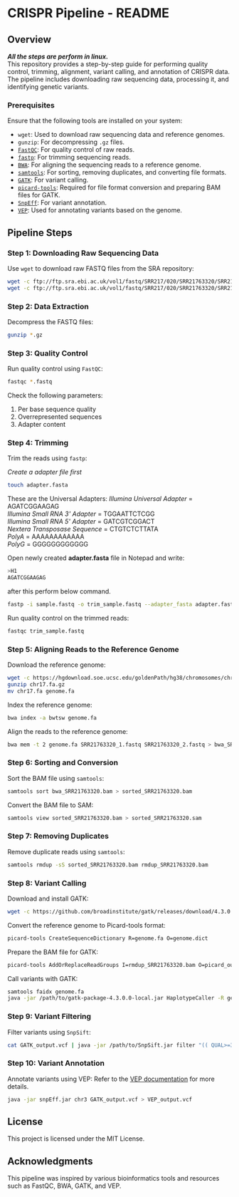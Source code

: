 
# CRISPR Pipeline - README

## Overview
_**All the steps are perform in linux.**_   <br />
This repository provides a step-by-step guide for performing quality control, trimming, alignment, variant calling, and annotation of CRISPR data. The pipeline includes downloading raw sequencing data, processing it, and identifying genetic variants.

### Prerequisites

Ensure that the following tools are installed on your system:
- `wget`: Used to download raw sequencing data and reference genomes.
- `gunzip`: For decompressing `.gz` files.
- [`FastQC`](https://www.bioinformatics.babraham.ac.uk/projects/fastqc/): For quality control of raw reads.
- [`fastp`](https://github.com/OpenGene/fastp): For trimming sequencing reads.
- [`BWA`](http://bio-bwa.sourceforge.net/): For aligning the sequencing reads to a reference genome.
- [`samtools`](http://www.htslib.org/): For sorting, removing duplicates, and converting file formats.
- [`GATK`](https://gatk.broadinstitute.org/hc/en-us): For variant calling.
- [`picard-tools`](http://broadinstitute.github.io/picard/): Required for file format conversion and preparing BAM files for GATK.
- [`SnpEff`](https://pcingola.github.io/SnpEff/): For variant annotation.
- [`VEP`](https://www.ensembl.org/info/docs/tools/vep/index.html): Used for annotating variants based on the genome.

## Pipeline Steps

### Step 1: Downloading Raw Sequencing Data
Use `wget` to download raw FASTQ files from the SRA repository:
```bash
wget -c ftp://ftp.sra.ebi.ac.uk/vol1/fastq/SRR217/020/SRR21763320/SRR21763320_1.fastq.gz
wget -c ftp://ftp.sra.ebi.ac.uk/vol1/fastq/SRR217/020/SRR21763320/SRR21763320_2.fastq.gz
```

### Step 2: Data Extraction
Decompress the FASTQ files:
```bash
gunzip *.gz
```

### Step 3: Quality Control
Run quality control using `FastQC`:
```bash
fastqc *.fastq
```
Check the following parameters:
1. Per base sequence quality
2. Overrepresented sequences
3. Adapter content

### Step 4: Trimming
Trim the reads using `fastp`:   <br />

_Create a adapter file first_
```bash
touch adapter.fasta
```
These are the Universal Adapters:
_Illumina Universal Adapter_		=			AGATCGGAAGAG  <br />
_Illumina Small RNA 3' Adapter_		=		TGGAATTCTCGG  <br />
_Illumina Small RNA 5' Adapter_	=		GATCGTCGGACT  <br />
_Nextera Transposase Sequence_		=		CTGTCTCTTATA  <br />
_PolyA_			=		AAAAAAAAAAAA  <br />
_PolyG_		=		GGGGGGGGGGGG  <br />

Open newly created **adapter.fasta** file in Notepad and write:   <br />
```bash
>H1
AGATCGGAAGAG
```

after this perform below command.

```bash
fastp -i sample.fastq -o trim_sample.fastq --adapter_fasta adapter.fasta
```

Run quality control on the trimmed reads:
```bash
fastqc trim_sample.fastq
```

### Step 5: Aligning Reads to the Reference Genome
Download the reference genome:
```bash
wget -c https://hgdownload.soe.ucsc.edu/goldenPath/hg38/chromosomes/chr17.fa.gz
gunzip chr17.fa.gz
mv chr17.fa genome.fa
```

Index the reference genome:
```bash
bwa index -a bwtsw genome.fa
```

Align the reads to the reference genome:
```bash
bwa mem -t 2 genome.fa SRR21763320_1.fastq SRR21763320_2.fastq > bwa_SRR21763320.bam
```

### Step 6: Sorting and Conversion
Sort the BAM file using `samtools`:
```bash
samtools sort bwa_SRR21763320.bam > sorted_SRR21763320.bam
```

Convert the BAM file to SAM:
```bash
samtools view sorted_SRR21763320.bam > sorted_SRR21763320.sam
```

### Step 7: Removing Duplicates
Remove duplicate reads using `samtools`:
```bash
samtools rmdup -sS sorted_SRR21763320.bam rmdup_SRR21763320.bam
```

### Step 8: Variant Calling
Download and install GATK:
```bash
wget -c https://github.com/broadinstitute/gatk/releases/download/4.3.0.0/gatk-4.3.0.0.zip
```

Convert the reference genome to Picard-tools format:
```bash
picard-tools CreateSequenceDictionary R=genome.fa O=genome.dict
```

Prepare the BAM file for GATK:
```bash
picard-tools AddOrReplaceReadGroups I=rmdup_SRR21763320.bam O=picard_output.bam RGLB=lib1 RGPL=illumina RGPU=run RGSM=SRR21763320 SORT_ORDER=coordinate CREATE_INDEX=true VALIDATION_STRINGENCY=LENIENT
```

Call variants with GATK:
```bash
samtools faidx genome.fa
java -jar /path/to/gatk-package-4.3.0.0-local.jar HaplotypeCaller -R genome.fa -I picard_output.bam -O GATK_output.vcf
```

### Step 9: Variant Filtering
Filter variants using `SnpSift`:
```bash
cat GATK_output.vcf | java -jar /path/to/SnpSift.jar filter "(( QUAL>=30) & (DP>=10) & (MQ>=30))" > filter.vcf
```

### Step 10: Variant Annotation
Annotate variants using VEP:
Refer to the [VEP documentation](https://www.ensembl.org/info/docs/tools/vep/online/VEP_web_documentation.pdf) for more details.
```bash
java -jar snpEff.jar chr3 GATK_output.vcf > VEP_output.vcf
```

## License
This project is licensed under the MIT License.

## Acknowledgments
This pipeline was inspired by various bioinformatics tools and resources such as FastQC, BWA, GATK, and VEP.
